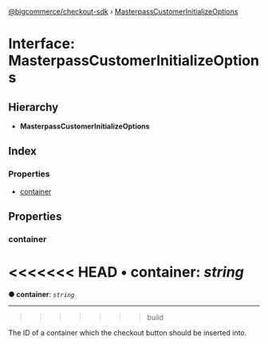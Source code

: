 [@bigcommerce/checkout-sdk](../README.md) › [MasterpassCustomerInitializeOptions](masterpasscustomerinitializeoptions.md)

# Interface: MasterpassCustomerInitializeOptions

## Hierarchy

* **MasterpassCustomerInitializeOptions**

## Index

### Properties

* [container](masterpasscustomerinitializeoptions.md#container)

## Properties

###  container

<<<<<<< HEAD
• **container**: *string*
=======
**● container**: *`string`*

___
>>>>>>> build

The ID of a container which the checkout button should be inserted into.
